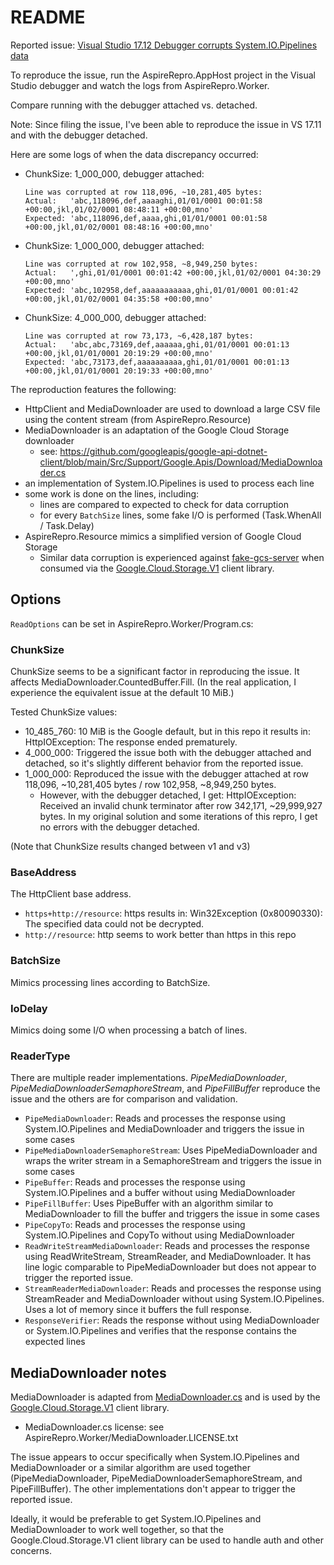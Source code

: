 # README

Reported issue: [Visual Studio 17.12 Debugger corrupts System.IO.Pipelines data](https://developercommunity.visualstudio.com/t/Visual-Studio-1712-Debugger-corrupts-Sy/10789416)

To reproduce the issue, run the AspireRepro.AppHost project in the Visual Studio debugger and watch the logs
from AspireRepro.Worker.

Compare running with the debugger attached vs. detached.

Note: Since filing the issue, I've been able to reproduce the issue in VS 17.11 and with the debugger detached.

Here are some logs of when the data discrepancy occurred:

- ChunkSize: 1_000_000, debugger attached:

    ```
    Line was corrupted at row 118,096, ~10,281,405 bytes:
    Actual:   'abc,118096,def,aaaaghi,01/01/0001 00:01:58 +00:00,jkl,01/02/0001 08:48:11 +00:00,mno'
    Expected: 'abc,118096,def,aaaa,ghi,01/01/0001 00:01:58 +00:00,jkl,01/02/0001 08:48:16 +00:00,mno'
    ```

- ChunkSize: 1_000_000, debugger attached:

    ```
    Line was corrupted at row 102,958, ~8,949,250 bytes:
    Actual:   ',ghi,01/01/0001 00:01:42 +00:00,jkl,01/02/0001 04:30:29 +00:00,mno'
    Expected: 'abc,102958,def,aaaaaaaaaaa,ghi,01/01/0001 00:01:42 +00:00,jkl,01/02/0001 04:35:58 +00:00,mno'
    ```

- ChunkSize: 4_000_000, debugger attached:

    ```
    Line was corrupted at row 73,173, ~6,428,187 bytes:
    Actual:   'abc,abc,73169,def,aaaaaa,ghi,01/01/0001 00:01:13 +00:00,jkl,01/01/0001 20:19:29 +00:00,mno'
    Expected: 'abc,73173,def,aaaaaaaaaa,ghi,01/01/0001 00:01:13 +00:00,jkl,01/01/0001 20:19:33 +00:00,mno'
    ```

The reproduction features the following:

- HttpClient and MediaDownloader are used to download a large CSV file using the content stream (from AspireRepro.Resource)
- MediaDownloader is an adaptation of the Google Cloud Storage downloader
    - see: https://github.com/googleapis/google-api-dotnet-client/blob/main/Src/Support/Google.Apis/Download/MediaDownloader.cs
- an implementation of System.IO.Pipelines is used to process each line
- some work is done on the lines, including:
    - lines are compared to expected to check for data corruption
    - for every `BatchSize` lines, some fake I/O is performed (Task.WhenAll / Task.Delay)
- AspireRepro.Resource mimics a simplified version of Google Cloud Storage
    - Similar data corruption is experienced against [fake-gcs-server](https://github.com/fsouza/fake-gcs-server) when
      consumed via the [Google.Cloud.Storage.V1](https://www.nuget.org/packages/Google.Cloud.Storage.V1) client library.

## Options

`ReadOptions` can be set in AspireRepro.Worker/Program.cs:

### ChunkSize

ChunkSize seems to be a significant factor in reproducing the issue. It affects MediaDownloader.CountedBuffer.Fill.
(In the real application, I experience the equivalent issue at the default 10 MiB.)

Tested ChunkSize values:

- 10_485_760: 10 MiB is the Google default, but in this repo it results in: HttpIOException: The response ended prematurely.
- 4_000_000: Triggered the issue both with the debugger attached and detached, so it's slightly different behavior from
  the reported issue.
- 1_000_000: Reproduced the issue with the debugger attached at row 118,096, ~10,281,405 bytes / row 102,958, ~8,949,250 bytes.
    - However, with the debugger detached, I get: HttpIOException: Received an invalid chunk terminator
      after row 342,171, ~29,999,927 bytes. In my original solution and some iterations of this repro, I get no errors
      with the debugger detached.

(Note that ChunkSize results changed between v1 and v3)

### BaseAddress

The HttpClient base address.

- `https+http://resource`: https results in: Win32Exception (0x80090330): The specified data could not be decrypted.
- `http://resource`: http seems to work better than https in this repo

### BatchSize

Mimics processing lines according to BatchSize.

### IoDelay

Mimics doing some I/O when processing a batch of lines.

### ReaderType

There are multiple reader implementations. *PipeMediaDownloader*, *PipeMediaDownloaderSemaphoreStream*, and
*PipeFillBuffer* reproduce the issue and the others are for comparison and validation.

- `PipeMediaDownloader`: Reads and processes the response using System.IO.Pipelines and MediaDownloader and triggers
  the issue in some cases
- `PipeMediaDownloaderSemaphoreStream`: Uses PipeMediaDownloader and wraps the writer stream in a SemaphoreStream and
  triggers the issue in some cases
- `PipeBuffer`: Reads and processes the response using System.IO.Pipelines and a buffer without using MediaDownloader
- `PipeFillBuffer`: Uses PipeBuffer with an algorithm similar to MediaDownloader to fill the buffer and triggers the
  issue in some cases
- `PipeCopyTo`: Reads and processes the response using System.IO.Pipelines and CopyTo without using MediaDownloader
- `ReadWriteStreamMediaDownloader`: Reads and processes the response using ReadWriteStream, StreamReader, and
  MediaDownloader. It has line logic comparable to PipeMediaDownloader but does not appear to trigger the reported
  issue.
- `StreamReaderMediaDownloader`: Reads and processes the response using StreamReader and MediaDownloader without using
  System.IO.Pipelines. Uses a lot of memory since it buffers the full response.
- `ResponseVerifier`: Reads the response without using MediaDownloader or System.IO.Pipelines and verifies that the
  response contains the expected lines

## MediaDownloader notes

MediaDownloader is adapted from
[MediaDownloader.cs](https://github.com/googleapis/google-api-dotnet-client/blob/main/Src/Support/Google.Apis/Download/MediaDownloader.cs)
and is used by the [Google.Cloud.Storage.V1](https://www.nuget.org/packages/Google.Cloud.Storage.V1) client library.

- MediaDownloader.cs license: see AspireRepro.Worker/MediaDownloader.LICENSE.txt

The issue appears to occur specifically when System.IO.Pipelines and MediaDownloader or a similar algorithm are used
together (PipeMediaDownloader, PipeMediaDownloaderSemaphoreStream, and PipeFillBuffer). The other implementations don't
appear to trigger the reported issue.

Ideally, it would be preferable to get System.IO.Pipelines and MediaDownloader to work well together, so that the
Google.Cloud.Storage.V1 client library can be used to handle auth and other concerns.
